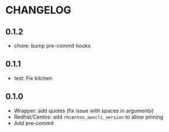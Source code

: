# CHANGELOG

## 0.1.2

* chore: bump pre-commit hooks

## 0.1.1

* test: Fix kitchen

## 0.1.0

* Wrapper: add quotes (fix issue with spaces in arguments)
* Redhat/Centos: add `rhcentos_awscli_version` to allow pinning
* Add pre-commit
